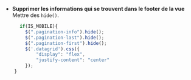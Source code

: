 - **Supprimer les informations qui se trouvent dans le footer de la vue**
Mettre des `hide()`.

```javaScript
      if(IS_MOBILE){
        $(".pagination-info").hide();
        $(".pagination-last").hide();
        $(".pagination-first").hide();
        $('.datagrid').css({
            "display": "flex",
            "justify-content": "center"
        });
    }
```